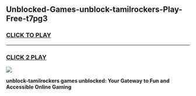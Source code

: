 
## Unblocked-Games-unblock-tamilrockers-Play-Free-t7pg3
<h3>
<a href="https://premium76.site?title=unblock-tamilrockers&ref=20M">CLICK TO PLAY</a></h3>
<hr>

<h3>
<a href="https://premium76.site?title=unblock-tamilrockers&ref=20M">CLICK 2 PLAY</a>
  
</h3>

<a href="https://premium76.site?title=unblock-tamilrockers&ref=19M"><img src="https://clearcache.store/games.png"></a>


**unblock-tamilrockers games unblocked: Your Gateway to Fun and Accessible Online Gaming**
